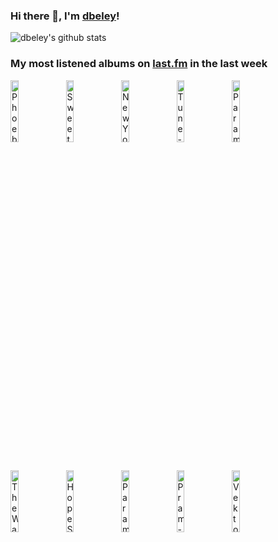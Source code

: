 ### Hi there 👋, I'm [dbeley](https://dbeley.ovh/en)!

![dbeley's github stats](https://github-readme-stats.vercel.app/api?username=dbeley)

### My most listened albums on [last.fm](https://www.last.fm/user/d_beley) in the last week

[<img src='https://lastfm.freetls.fastly.net/i/u/300x300/531bdb172f66ee3500e344936f1f22bd.jpg' width='16%' height='16%' alt='Phoebe Bridgers - Stranger in the Alps'>](https://www.last.fm/music/phoebe%2bbridgers/stranger%2bin%2bthe%2balps)&nbsp;
[<img src='https://lastfm.freetls.fastly.net/i/u/300x300/8a57f395a7b21653e569012419d602d6.jpg' width='16%' height='16%' alt='Sweet Trip - You Will Never Know Why'>](https://www.last.fm/music/sweet%2btrip/you%2bwill%2bnever%2bknow%2bwhy)&nbsp;
[<img src='https://lastfm.freetls.fastly.net/i/u/300x300/f3f831f713b4d520c671a566d3c5c4f6.png' width='16%' height='16%' alt='New York Dolls - New York Dolls'>](https://www.last.fm/music/new%2byork%2bdolls/new%2byork%2bdolls)&nbsp;
[<img src='https://lastfm.freetls.fastly.net/i/u/300x300/263dd343a6534127b7b7a73afe2f0e53.png' width='16%' height='16%' alt='Tune-Yards - w h o k i l l'>](https://www.last.fm/music/tune-yards/w%2bh%2bo%2bk%2bi%2bl%2bl)&nbsp;
[<img src='https://lastfm.freetls.fastly.net/i/u/300x300/bebe11f4ddf3dee473b26c7e2d5c9ff6.png' width='16%' height='16%' alt='Paramore - Paramore'>](https://www.last.fm/music/paramore/paramore)&nbsp;
<br>
[<img src='https://lastfm.freetls.fastly.net/i/u/300x300/502f72ab19853c84e21eb967256d1aa9.jpg' width='16%' height='16%' alt='The Wake - Here Comes Everybody + Singles'>](https://www.last.fm/music/the%2bwake/here%2bcomes%2beverybody%2b%252b%2bsingles)&nbsp;
[<img src='https://lastfm.freetls.fastly.net/i/u/300x300/c8e7f393513a66ec90630fd88163fb8d.jpg' width='16%' height='16%' alt='Hope Sandoval & The Warm Inventions - Bavarian Fruit Bread'>](https://www.last.fm/music/hope%2bsandoval%2b%2526%2bthe%2bwarm%2binventions/bavarian%2bfruit%2bbread)&nbsp;
[<img src='https://lastfm.freetls.fastly.net/i/u/300x300/8935ea2d777c8f2f5f3c7a8f521ea9fb.png' width='16%' height='16%' alt='Paramore - brand new eyes'>](https://www.last.fm/music/paramore/brand%2bnew%2beyes)&nbsp;
[<img src='https://lastfm.freetls.fastly.net/i/u/300x300/87511e97dd5e4b8c809e6c3ed3520871.png' width='16%' height='16%' alt='Pram - Helium'>](https://www.last.fm/music/pram/helium)&nbsp;
[<img src='https://lastfm.freetls.fastly.net/i/u/300x300/852d5ba1cc4154eeecf0cfeceeeaa243.jpg' width='16%' height='16%' alt='Vektor - Black Future'>](https://www.last.fm/music/vektor/black%2bfuture)&nbsp;
<br>
